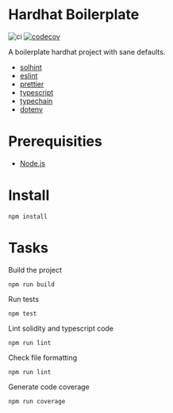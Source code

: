 # Hardhat Boilerplate

![ci](https://github.com/shapeshed/hardhat-boilerplate/workflows/Continuous%20Integration/badge.svg?branch=master)
[![codecov](https://codecov.io/gh/shapeshed/hardhat-boilerplate/branch/master/graph/badge.svg?token=FVXeaaBA3d)](https://codecov.io/gh/shapeshed/hardhat-boilerplate)

A boilerplate hardhat project with sane defaults.

- [solhint][1]
- [eslint][6]
- [prettier][2]
- [typescript][4]
- [typechain][3]
- [dotenv][7]

# Prerequisities

- [Node.js][5]

# Install

    npm install

# Tasks

Build the project

    npm run build

Run tests

    npm test

Lint solidity and typescript code

    npm run lint

Check file formatting

    npm run lint

Generate code coverage

    npm run coverage

[1]: https://protofire.github.io/solhint/
[2]: https://prettier.io/
[3]: https://www.typescriptlang.org/
[4]: https://hardhat.org/plugins/hardhat-typechain.html
[5]: https://nodejs.org/
[6]: https://eslint.org/
[7]: https://www.npmjs.com/package/dotenv
